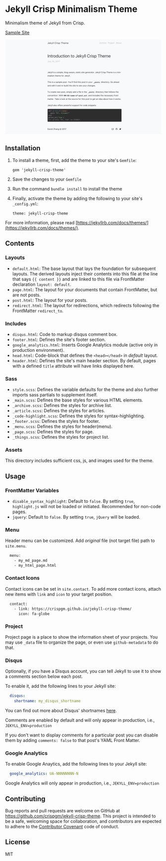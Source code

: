 # Jekyll Crisp Minimalism Theme

Minimalism theme of Jekyll from Crisp.

[Sample Site](https://crispgm.github.io/jekyll-crisp-theme/)

![Screenshot](/screenshot.jpg)

## Installation

1. To install a theme, first, add the theme to your site's `Gemfile`:

    ```
    gem 'jekyll-crisp-theme'
    ```

2. Save the changes to your `Gemfile`
3. Run the command `bundle install` to install the theme
4. Finally, activate the theme by adding the following to your site's `_config.yml`:

    ```
    theme: jekyll-crisp-theme
    ```

For more information, please read [https://jekyllrb.com/docs/themes/](https://jekyllrb.com/docs/themes/).

## Contents

### Layouts

* `default.html`: The base layout that lays the foundation for subsequent layouts. The derived layouts inject their contents into this file at the line that says `{{ content }}` and are linked to this file via FrontMatter declaration `layout: default`.
* `page.html`: The layout for your documents that contain FrontMatter, but are not posts.
* `post.html`: The layout for your posts.
* `redirect.html`: The layout for redirections, which redirects following the FrontMatter `redirect_to`.

### Includes

* `disqus.html`: Code to markup disqus comment box.
* `footer.html`: Defines the site's footer section.
* `google_analytics.html`: Inserts Google Analytics module (active only in production environment).
* `head.html`: Code-block that defines the `<head></head>` in _default_ layout.
* `header.html`: Defines the site's main header section. By default, pages with a defined `title` attribute will have links displayed here.

### Sass

* `style.scss`: Defines the variable defaults for the theme and also further imports sass partials to supplement itself.
* `_main.scss`: Defines the base styles for various HTML elements.
* `_archive.scss`: Defines the styles for archive list.
* `_article.scss`: Defines the styles for articles.
* `_code-highlight.scss`: Defines the styles for syntax-highlighting.
* `_footer.scss`: Defines the styles for footer.
* `_menu.scss`: Defines the styles for header(menu).
* `_page.scss`: Defines the styles for page.
* `_things.scss`: Defines the styles for project list.

### Assets

This directory includes sufficient css, js, and images used for the theme.

## Usage

### FrontMatter Variables

* `disable_syntax_highlight`: Default to `false`. By setting `true`, `highlight.js` will not be loaded or initiated. Recommended for non-code pages.
* `jquery`: Default to `false`. By setting `true`, `jQuery` will be loaded.

### Menu

Header menu can be customized. Add *original* file (not target file) path to `site.menu`.

```
  menu:
    - my_md_page.md
    - my_html_page.html
```

### Contact Icons

Contact icons can be set in `site.contact`. To add more contact icons, attach new items with `link` and `icon` to your target position.

```
  contact:
    - link: https://crispgm.github.io/jekyll-crisp-theme/
      icon: fa-globe
```

### Project

Project page is a place to show the information sheet of your projects. You may use `_data` file to organize the page, or even use `github-metadata` to do that.

### Disqus

Optionally, if you have a Disqus account, you can tell Jekyll to use it to show a comments section below each post.

To enable it, add the following lines to your Jekyll site:

```yaml
  disqus:
    shortname: my_disqus_shortname
```

You can find out more about Disqus' shortnames [here](https://help.disqus.com/customer/portal/articles/466208).

Comments are enabled by default and will only appear in production, i.e., `JEKYLL_ENV=production`

If you don't want to display comments for a particular post you can disable them by adding `comments: false` to that post's YAML Front Matter.

### Google Analytics

To enable Google Anaytics, add the following lines to your Jekyll site:

```yaml
  google_analytics: UA-NNNNNNNN-N
```

Google Analytics will only appear in production, i.e., `JEKYLL_ENV=production`

## Contributing

Bug reports and pull requests are welcome on GitHub at <https://github.com/crispgm/jekyll-crisp-theme>. This project is intended to be a safe, welcoming space for collaboration, and contributors are expected to adhere to the [Contributor Covenant](http://contributor-covenant.org/) code of conduct.

## License

MIT
